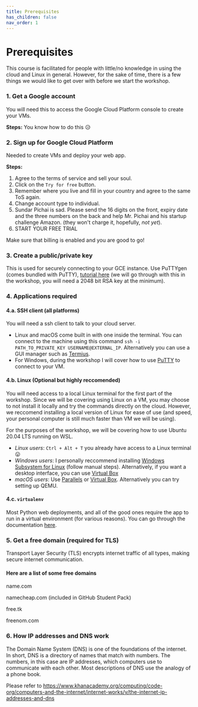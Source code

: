```yaml
---
title: Prerequisites
has_children: false
nav_order: 1
---
```


# Prerequisites

This course is facilitated for people with little/no knowledge in using the cloud and Linux in general. However, for the sake of time, there is a few things we would like to get over with before we start the workshop.

### 1. Get a Google account

You will need this to access the Google Cloud Platform console to create your VMs.

**Steps:** You know how to do this 😥

### 2. Sign up for Google Cloud Platform

Needed to create VMs and deploy your web app.

**Steps:**

1. Agree to the terms of service and sell your soul.
2. Click on the `Try for free` button.
3. Remember where you live and fill in your country and agree to the same ToS again.
4. Change account type to individual.
5. Sundar Pichai is sad. Please send the 16 digits on the front, expiry date and the three numbers on the back and help Mr. Pichai and his startup challenge Amazon. (they won't charge it, hopefully, _not yet_).
6. START YOUR FREE TRIAL

Make sure that billing is enabled and you are good to go!

### 3. Create a public/private key

This is used for securely connecting to your GCE instance. Use PuTTYgen (comes bundled with PuTTY), [tutorial here](https://www.ssh.com/ssh/putty/windows/puttygen) (we will go through with this in the workshop, you will need a 2048 bit RSA key at the minimum).

### 4. Applications required

#### 4.a. SSH client (all platforms)

You will need a ssh client to talk to your cloud server.

- Linux and macOS come built in with one inside the terminal. You can connect to the machine using this command `ssh -i PATH_TO_PRIVATE_KEY USERNAME@EXTERNAL_IP`. Alternatively you can use a GUI manager such as [Termius](https://termius.com/).
- For Windows, during the workshop I will cover how to use [PuTTY](https://www.putty.org/) to connect to your VM.

#### 4.b. Linux (Optional but highly reccomended)

You will need access to a local Linux terminal for the first part of the workshop. Since we will be covering using Linux on a VM, you may choose to not install it locally and try the commands directly on the cloud.
However, we reccomend installing a local version of Linux for ease of use (and speed, your personal computer is still much faster than VM we will be using).

For the purposes of the workshop, we will be covering how to use Ubuntu 20.04 LTS running on WSL.

- _Linux users_: `Ctrl + Alt + T` you already have access to a Linux terminal 😛
- _Windows users_: I personally reccommend installing [Windows Subsystem for Linux](https://docs.microsoft.com/en-us/windows/wsl/install-win10#manual-installation-steps) (follow manual steps). Alternatively, if you want a desktop interface, you can use [Virtual Box](https://www.virtualbox.org/)
- _macOS users_: Use [Parallels](https://www.parallels.com/blogs/linux-on-mac/) or [Virtual Box](https://www.virtualbox.org/). Alternatively you can try setting up QEMU.

#### 4.c. `virtualenv`

Most Python web deployments, and all of the good ones require the app to run in a virtual environment (for various reasons). You can go through the documentation [here](https://docs.python.org/3/library/venv.html).

### 5. Get a free domain (required for TLS) 
Transport Layer Security (TLS) encrypts internet traffic of all types, making secure internet communication. 

#### Here are a list of some free domains

name.com

namecheap.com (included in GitHub Student Pack)

free.tk

freenom.com

### 6. How IP addresses and DNS work

The Domain Name System (DNS) is one of the foundations of the internet. In short, DNS is a directory of names that match with numbers. The numbers, in this case are IP addresses, which computers use to communicate with each other. Most descriptions of DNS use the analogy of a phone book.

Please refer to https://www.khanacademy.org/computing/code-org/computers-and-the-internet/internet-works/v/the-internet-ip-addresses-and-dns 